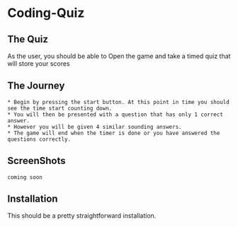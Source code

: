 # Coding-Quiz


## The Quiz

As the user, you should be able to Open the game and take a timed quiz that will store your scores

## The Journey 

    * Begin by pressing the start button. At this point in time you should see the time start counting down.
    * You will then be presented with a question that has only 1 correct answer.
    * However you will be given 4 similar sounding answers.
    * The game will end when the timer is done or you have answered the questions correctly.

## ScreenShots

``coming soon``

## Installation 

This should be a pretty straightforward installation.

